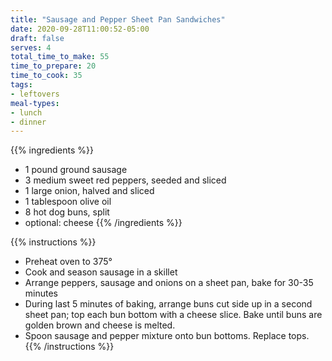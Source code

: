 ```yaml
---
title: "Sausage and Pepper Sheet Pan Sandwiches"
date: 2020-09-28T11:00:52-05:00
draft: false
serves: 4
total_time_to_make: 55
time_to_prepare: 20
time_to_cook: 35
tags:
- leftovers
meal-types:
- lunch
- dinner
---
```


{{% ingredients %}}
- 1 pound ground sausage
- 3 medium sweet red peppers, seeded and sliced
- 1 large onion, halved and sliced
- 1 tablespoon olive oil
- 8 hot dog buns, split
- optional: cheese
{{% /ingredients %}}

{{% instructions %}}
- Preheat oven to 375°
- Cook and season sausage in a skillet
- Arrange peppers, sausage and onions on a sheet pan, bake for 30-35 minutes
- During last 5 minutes of baking, arrange buns cut side up in a second sheet pan; top each bun bottom with a cheese slice. Bake until buns are golden brown and cheese is melted. 
- Spoon sausage and pepper mixture onto bun bottoms. Replace tops.
{{% /instructions %}}
